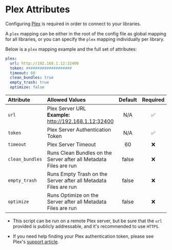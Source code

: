 # Plex Attributes

Configuring [Plex](https://www.plex.tv/) is required in order to connect to your libraries. 

A `plex` mapping can be either in the root of the config file as global mapping for all libraries, or you can specify the `plex` mapping individually per library. 

Below is a `plex` mapping example and the full set of attributes:
```yaml
plex:
  url: http://192.168.1.12:32400
  token: ####################
  timeout: 60
  clean_bundles: true
  empty_trash: true
  optimize: false
```

| Attribute       | Allowed Values                                                         | Default | Required |
|:----------------|:-----------------------------------------------------------------------|:-------:|:--------:|
| `url`           | Plex Server URL<br><strong>Example:</strong> http://192.168.1.12:32400 |   N/A   | &#9989;  |
| `token`         | Plex Server Authentication Token                                       |   N/A   | &#9989;  |
| `timeout`       | Plex Server Timeout                                                    |   60    | &#10060; |
| `clean_bundles` | Runs Clean Bundles on the Server after all Metadata Files are run      |  false  | &#10060; |
| `empty_trash`   | Runs Empty Trash on the Server after all Metadata Files are run        |  false  | &#10060; |
| `optimize`      | Runs Optimize on the Server after all Metadata Files are run           |  false  | &#10060; |

* This script can be run on a remote Plex server, but be sure that the `url` provided is publicly addressable, and it's recommended to use `HTTPS`.

* If you need help finding your Plex authentication token, please see Plex's [support article](https://support.plex.tv/articles/204059436-finding-an-authentication-token-x-plex-token/).
